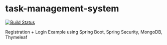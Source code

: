 # task-management-system
[![Build Status](https://travis-ci.org/Abraxelx/task-management-system.svg?branch=master)](https://travis-ci.org/Abraxelx/task-management-system)

Registration + Login Example using Spring Boot, Spring Security, MongoDB, Thymeleaf
